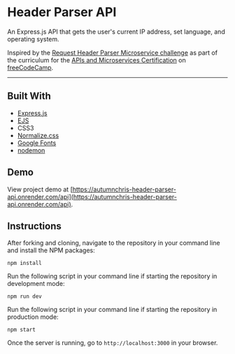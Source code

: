 # Header Parser API

An Express.js API that gets the user's current IP address, set language, and operating system.

Inspired by the [Request Header Parser Microservice challenge](https://learn.freecodecamp.org/apis-and-microservices/apis-and-microservices-projects/request-header-parser-microservice) as part of the curriculum for the [APIs and Microservices Certification](https://www.freecodecamp.org/learn/apis-and-microservices) on [freeCodeCamp](https://www.freecodecamp.org).

---

## Built With
* [Express.js](https://expressjs.com)
* [EJS](https://ejs.co)
* CSS3
* [Normalize.css](https://necolas.github.io/normalize.css)
* [Google Fonts](https://fonts.google.com)
* [nodemon](https://nodemon.io)

## Demo

View project demo at [https://autumnchris-header-parser-api.onrender.com/api](https://autumnchris-header-parser-api.onrender.com/api).

## Instructions

After forking and cloning, navigate to the repository in your command line and install the NPM packages:
```
npm install
```

Run the following script in your command line if starting the repository in development mode:
```
npm run dev
```

Run the following script in your command line if starting the repository in production mode:
```
npm start
```

Once the server is running, go to `http://localhost:3000` in your browser.
